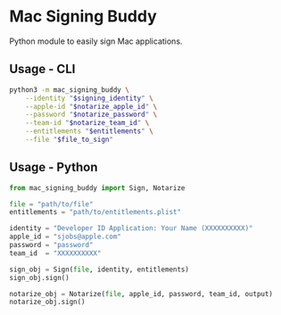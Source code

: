 # Mac Signing Buddy

Python module to easily sign Mac applications.


## Usage - CLI

```bash
python3 -m mac_signing_buddy \
    --identity "$signing_identity" \
    --apple-id "$notarize_apple_id" \
    --password "$notarize_password" \
    --team-id "$notarize_team_id" \
    --entitlements "$entitlements" \
    --file "$file_to_sign"
```

## Usage - Python

```python
from mac_signing_buddy import Sign, Notarize

file = "path/to/file"
entitlements = "path/to/entitlements.plist"

identity = "Developer ID Application: Your Name (XXXXXXXXXX)"
apple_id = "sjobs@apple.com"
password = "password"
team_id  = "XXXXXXXXXX"

sign_obj = Sign(file, identity, entitlements)
sign_obj.sign()

notarize_obj = Notarize(file, apple_id, password, team_id, output)
notarize_obj.sign()
```